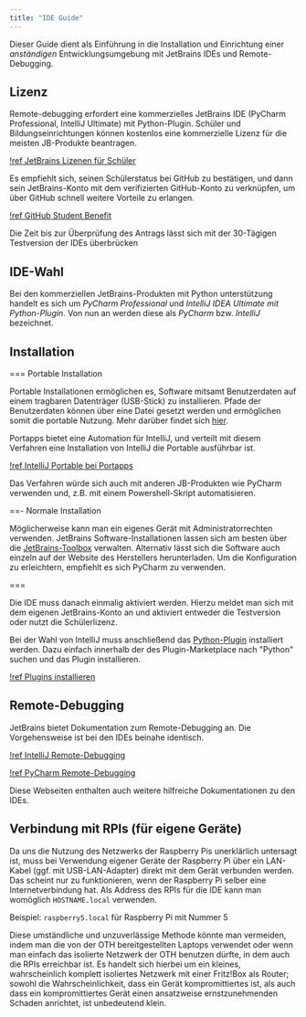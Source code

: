 ```yaml
---
title: "IDE Guide"
---
```


Dieser Guide dient als Einführung in die Installation und Einrichtung einer _anständigen_
Entwicklungsumgebung mit JetBrains IDEs und Remote-Debugging.

## Lizenz

Remote-debugging erfordert eine kommerzielles JetBrains IDE (PyCharm Professional, IntelliJ
Ultimate) mit Python-Plugin. Schüler und Bildungseinrichtungen können kostenlos eine kommerzielle
Lizenz für die meisten JB-Produkte beantragen.

[!ref JetBrains Lizenen für Schüler](https://www.jetbrains.com/de-de/community/education/#students)

Es empfiehlt sich, seinen Schülerstatus bei GitHub zu bestätigen, und dann sein JetBrains-Konto mit
dem verifizierten GitHub-Konto zu verknüpfen, um über GitHub schnell weitere Vorteile zu erlangen.

[!ref GitHub Student Benefit](https://education.github.com/benefits)

Die Zeit bis zur Überprüfung des Antrags lässt sich mit der 30-Tägigen Testversion der IDEs
überbrücken

## IDE-Wahl

Bei den kommerziellen JetBrains-Produkten mit Python unterstützung handelt es sich um _PyCharm
Professional_ und _IntelliJ IDEA Ultimate mit Python-Plugin_. Von nun an werden diese als _PyCharm_
bzw. _IntelliJ_ bezeichnet.

## Installation

=== Portable Installation

Portable Installationen ermöglichen es, Software mitsamt Benutzerdaten auf einem tragbaren
Datenträger (USB-Stick) zu installieren. Pfade der Benutzerdaten können über eine Datei gesetzt
werden und ermöglichen somit die portable Nutzung. Mehr darüber findet
sich [hier](https://intellij-support.jetbrains.com/hc/en-us/articles/207240985-Changing-IDE-default-directories-used-for-config-plugins-and-caches-storage).


Portapps bietet eine Automation für IntelliJ, und verteilt mit diesem Verfahren eine Installation
von IntelliJ die Portable ausführbar ist.

[!ref IntelliJ Portable bei Portapps](https://portapps.io/app/intellij-idea-ultimate-portable/)

Das Verfahren würde sich auch mit anderen JB-Produkten wie PyCharm verwenden und, z.B. mit einem
Powershell-Skript automatisieren.

==- Normale Installation

Möglicherweise kann man ein eigenes Gerät mit Administratorrechten verwenden. JetBrains
Software-Installationen lassen sich am besten über die [JetBrains-Toolbox](https://www.jetbrains.com/de-de/toolbox-app/) verwalten. Alternativ lässt
sich die Software auch einzeln auf der Website des Herstellers herunterladen. Um die Konfiguration
zu erleichtern, empfiehlt es sich PyCharm zu verwenden.

===

Die IDE muss danach einmalig aktiviert werden. Hierzu meldet man sich mit dem eigenen JetBrains-Konto
an und aktiviert entweder die Testversion oder nutzt die Schülerlizenz.

Bei der Wahl von IntelliJ muss anschließend das [Python-Plugin](https://plugins.jetbrains.com/plugin/631-python) installiert werden.
Dazu einfach innerhalb der des Plugin-Marketplace nach "Python" suchen und das Plugin installieren.

[!ref Plugins installieren](https://www.jetbrains.com/help/idea/managing-plugins.html)

## Remote-Debugging

JetBrains bietet Dokumentation zum Remote-Debugging an. Die Vorgehensweise ist bei den IDEs beinahe identisch.

[!ref IntelliJ Remote-Debugging](https://www.jetbrains.com/help/idea/remote-debugging-with-product.html)

[!ref PyCharm Remote-Debugging](https://www.jetbrains.com/help/pycharm/remote-debugging-with-product.html)

Diese Webseiten enthalten auch weitere hilfreiche Dokumentationen zu den IDEs.

## Verbindung mit RPIs (für eigene Geräte)

Da uns die Nutzung des Netzwerks der Raspberry Pis unerklärlich untersagt ist, muss bei Verwendung eigener
Geräte der Raspberry Pi über ein LAN-Kabel (ggf. mit USB-LAN-Adapter) direkt mit dem Gerät verbunden werden.
Das scheint nur zu funktionieren, wenn der Raspberry Pi selber eine Internetverbindung hat.
Als Address des RPIs für die IDE kann man womöglich `HOSTNAME.local` verwenden.

Beispiel: `raspberry5.local` für Raspberry Pi mit Nummer 5

Diese umständliche und unzuverlässige Methode könnte man vermeiden, indem man die von der 
OTH bereitgestellten Laptops verwendet oder wenn man einfach das isolierte Netzwerk der OTH benutzen
dürfte, in dem auch die RPIs erreichbar ist. Es handelt sich hierbei um ein kleines, wahrscheinlich
komplett isoliertes Netzwerk mit einer Fritz!Box als Router; sowohl die Wahrscheinlichkeit, 
dass ein Gerät kompromittiertes ist, als auch dass ein kompromittiertes Gerät einen
ansatzweise ernstzunehmenden Schaden anrichtet, ist unbedeutend klein.